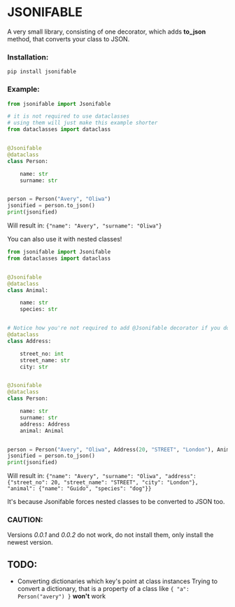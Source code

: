 # JSONIFABLE

A very small library, consisting of one decorator, which adds **to_json** method, that converts your class to JSON.

### Installation:
```
pip install jsonifable
```

### Example:
```python
from jsonifable import Jsonifable

# it is not required to use dataclasses
# using them will just make this example shorter
from dataclasses import dataclass


@Jsonifable
@dataclass
class Person:

    name: str
    surname: str


person = Person("Avery", "Oliwa")
jsonified = person.to_json()
print(jsonified)
```

Will result in:
```{"name": "Avery", "surname": "Oliwa"}```

You can also use it with nested classes!
```python
from jsonifable import Jsonifable
from dataclasses import dataclass


@Jsonifable
@dataclass
class Animal:

    name: str
    species: str


# Notice how you're not required to add @Jsonifable decorator if you don't need the class instance to be manually converted using to_json
@dataclass
class Address:

    street_no: int
    street_name: str
    city: str


@Jsonifable
@dataclass
class Person:

    name: str
    surname: str
    address: Address
    animal: Animal


person = Person("Avery", "Oliwa", Address(20, "STREET", "London"), Animal("Guido", "dog"))
jsonified = person.to_json()
print(jsonified)
```

Will result in:
```{"name": "Avery", "surname": "Oliwa", "address": {"street_no": 20, "street_name": "STREET", "city": "London"}, "animal": {"name": "Guido", "species": "dog"}}```

It's because Jsonifable forces nested classes to be converted to JSON too.

### CAUTION:
Versions *0.0.1* and *0.0.2* do not work, do not install them, only install the newest version.

## TODO:
* Converting dictionaries which key's point at class instances
Trying to convert a dictionary, that is a property of a class like ```{ "a": Person("avery") }``` **won't** work